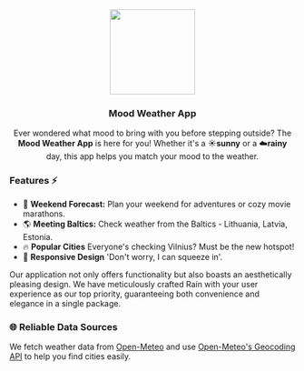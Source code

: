<div align='center'>
    <img src='' width='150'/>
<h3 align='center'>Mood Weather App</h3>
</div>

<p align='center'> Ever wondered what mood to bring with you before stepping outside? The <b>Mood Weather App</b> is here for you! Whether it's a ☀️<b>sunny</b> or a ☁️<b>rainy</b> day, this app helps you match your mood to the weather. </p>

### **Features ⚡**

- 📅 **Weekend Forecast:** Plan your weekend for adventures or cozy movie marathons.
- 🌎 **Meeting Baltics:** Check weather from the Baltics - Lithuania, Latvia, Estonia.
- 🔥 **Popular Cities** Everyone's checking Vilnius? Must be the new hotspot!
- 🎨 **Responsive Design** 'Don't worry, I can squeeze in'.

Our application not only offers functionality but also boasts an aesthetically pleasing design. We have meticulously crafted Rain with your user experience as our top priority, guaranteeing both convenience and elegance in a single package.

### 🌐 Reliable Data Sources

We fetch weather data from [Open-Meteo](https://open-meteo.com/en/docs) and use [Open-Meteo's Geocoding API](https://open-meteo.com/en/docs/geocoding-api) to help you find cities easily.
